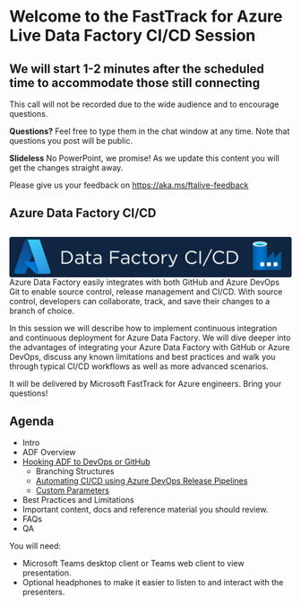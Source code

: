 # Welcome to the FastTrack for Azure Live Data Factory CI/CD Session
## We will start 1-2 minutes after the scheduled time to accommodate those still connecting


This call will not be recorded due to the wide audience and to encourage questions.

**Questions?** Feel free to type them in the chat window at any time. Note that questions you post will be public.

**Slideless** No PowerPoint, we promise! As we update this content you will get the changes straight away.

Please give us your feedback on https://aka.ms/ftalive-feedback


## Azure Data Factory CI/CD

## <img src="images/cicd-adf.png" alt="ADF CI/CD" style="float: left; margin-right:10px;" />

Azure Data Factory easily integrates with both GitHub and Azure DevOps Git to enable source control, release management and CI/CD. With source control, developers can collaborate, track, and save their changes to a branch of choice.   

In this session we will describe how to implement continuous integration and continuous deployment for Azure Data Factory. We will dive deeper into the advantages of integrating your Azure Data Factory with GitHub or Azure DevOps, discuss any known limitations and best practices and walk you through typical CI/CD workflows as well as more advanced scenarios. 

It will be delivered by Microsoft FastTrack for Azure engineers. Bring your questions!

## Agenda
* Intro
* ADF Overview
* [Hooking ADF to DevOps or GitHub](https://docs.microsoft.com/en-us/azure/data-factory/source-control)
  * Branching Structures
  * [Automating CI/CD using Azure DevOps Release Pipelines](https://docs.microsoft.com/en-us/azure/data-factory/continuous-integration-delivery-automate-azure-pipelines)  
  * [Custom Parameters](https://docs.microsoft.com/en-us/azure/data-factory/continuous-integration-delivery-resource-manager-custom-parameters)
* Best Practices and Limitations
* Important content, docs and reference material you should review. 
* FAQs
* QA

You will need:
* Microsoft Teams desktop client or Teams web client to view presentation.
* Optional headphones to make it easier to listen to and interact with the presenters.